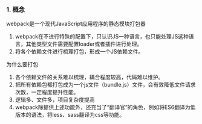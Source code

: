 ### 1. 概念

webpack是一个现代JavaScript应用程序的静态模块打包器

1. webpack在不进行特殊的配置下，只认识JS一种语言，也只能处理JS这种语言，其他类型文件需要配置loader或者插件进行处理。
2. 将各个依赖文件进行梳理打包，形成一个JS依赖文件。

为什么要打包

1. 各个依赖文件的关系难以梳理，耦合程度较高，代码难以维护。
2. 把所有依赖包都打包成为一个js文件（bundle.js）文件，会有效降低文件请求次数，一定程度提升性能。
3. 逻辑多、文件多，项目复杂度提高
4. webpack除提供上述功能外，还充当了“翻译官”的角色，例如将ES6翻译为低版本的语法，将less、sass翻译为css等功能。